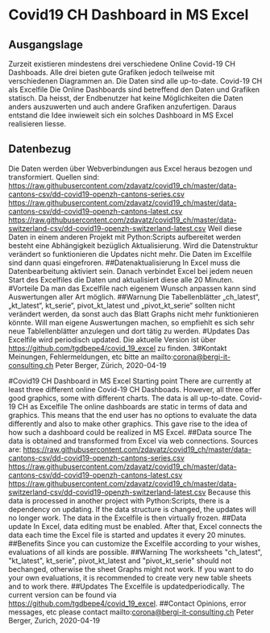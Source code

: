 # Covid19 CH Dashboard in MS Excel
## Ausgangslage
Zurzeit existieren mindestens drei verschiedene Online Covid-19 CH Dashboads. Alle drei bieten gute Grafiken jedoch teilweise mit verschiedenen Diagrammen an. Die Daten sind alle up-to-date.
Covid-19 CH als Excelfile
Die Online Dashboards sind betreffend den Daten und Grafiken statisch. Da heisst, der Endbenutzer hat keine Möglichkeiten die Daten anders auszuwerten und auch andere Grafiken anzufertigen. Daraus entstand die Idee inwieweit sich ein solches Dashboard in MS Excel realisieren liesse. 
## Datenbezug
Die Daten werden über Webverbindungen aus Excel heraus bezogen und transformiert. 
Quellen sind:
https://raw.githubusercontent.com/zdavatz/covid19_ch/master/data-cantons-csv/dd-covid19-openzh-cantons-series.csv
https://raw.githubusercontent.com/zdavatz/covid19_ch/master/data-cantons-csv/dd-covid19-openzh-cantons-latest.csv
https://raw.githubusercontent.com/zdavatz/covid19_ch/master/data-switzerland-csv/dd-covid19-openzh-switzerland-latest.csv
Weil diese Daten in einem anderen Projekt mit Python:Scripts aufbereitet werden besteht eine Abhängigkeit bezüglich Aktualisierung. Wird die Datenstruktur verändert so funktionieren die Updates nicht mehr. Die Daten im Excelfile sind dann quasi eingefroren.
##Datenaktualisierung
In Excel muss die Datenbearbeitung aktiviert sein. Danach verbindet Excel bei jedem neuen Start des Excelfiles die Daten und aktualisiert diese alle 20 Minuten.
#Vorteile
Da man das Excelfile nach eigenem Wunsch anpassen kann sind Auswertungen aller Art möglich.
##Warnung
Die Tabellenblätter „ch_latest“, „kt_latest“, kt_serie“, pivot_kt_latest und „pivot_kt_serie“ sollten nicht verändert werden, da sonst auch das Blatt Graphs nicht mehr funktionieren könnte. Will man eigene Auswertungen machen, so empfiehlt es sich sehr neue Tablellenblätter anzulegen und dort tätig zu werden.
#Updates
Das Excelfile wird periodisch updated. Die aktuelle Version ist über https://github.com/tgdbepe4/covid_19_excel zu finden.
3#Kontakt
Meinungen, Fehlermeldungen, etc bitte an mailto:corona@bergi-it-consulting.ch
Peter Berger, Zürich, 2020-04-19

#Covid19 CH Dashboard in MS Excel
Starting point
There are currently at least three different online Covid-19 CH Dashboads. However, all three offer good graphics, some with different charts.  The data is all up-to-date.
Covid-19 CH as Excelfile
The online dashboards are static in terms of data and graphics. This means that the end user has no options to evaluate the data differently and also to make other graphics. This gave rise to the idea of how such a dashboard could be realized in MS Excel. 
##Data source
The data is obtained and transformed from Excel via web connections.
Sources are:
https://raw.githubusercontent.com/zdavatz/covid19_ch/master/data-cantons-csv/dd-covid19-openzh-cantons-series.csv
https://raw.githubusercontent.com/zdavatz/covid19_ch/master/data-cantons-csv/dd-covid19-openzh-cantons-latest.csv
https://raw.githubusercontent.com/zdavatz/covid19_ch/master/data-switzerland-csv/dd-covid19-openzh-switzerland-latest.csv
Because this data is processed in another project with Python:Scripts,  there is a dependency on updating. If the data structure is changed, the updates will no longer work. The data in the Excelfile is then virtually frozen.
##Data update
In Excel, data editing must be enabled. After that, Excel connects the data each time the Excel file is started and updates it every 20 minutes.
##Benefits
Since you can customize the Excelfile according to your wishes, evaluations of all kinds are possible.
##Warning
The worksheets "ch_latest", "kt_latest",  kt_serie",  pivot_kt_latest and "pivot_kt_serie" should not bechanged, otherwise the sheet Graphs might not work. If you want to do your own evaluations, it is recommended to create very new table sheets and to work there.
##Updates
The Excelfile is updatedperiodically. The current version can be found via https://github.com/tgdbepe4/covid_19_excel.
##Contact
Opinions, error messages, etc  please contact mailto:corona@bergi-it-consulting.ch
Peter Berger, Zurich, 2020-04-19






